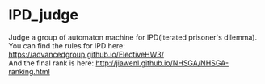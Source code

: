 # IPD_judge

Judge a group of automaton machine for IPD(iterated prisoner's dilemma).<br>
You can find the rules for IPD here:
https://advancedgroup.github.io/ElectiveHW3/
<br>
And the final rank is here:
http://jiawenl.github.io/NHSGA/NHSGA-ranking.html

